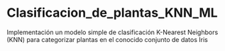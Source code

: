 # Clasificacion_de_plantas_KNN_ML
Implementación un modelo simple de clasificación K-Nearest Neighbors (KNN) para categorizar plantas en el conocido conjunto de datos Iris
